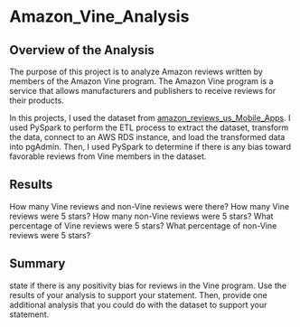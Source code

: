 # Amazon_Vine_Analysis

## Overview of the Analysis
The purpose of this project is to analyze Amazon reviews written by members of the Amazon Vine program. The Amazon Vine program is a service that allows manufacturers and publishers to receive reviews for their products.

In this projects, I used the dataset from [amazon_reviews_us_Mobile_Apps](https://s3.amazonaws.com/amazon-reviews-pds/tsv/amazon_reviews_us_Mobile_Apps_v1_00.tsv.gz). I used PySpark to perform the ETL process to extract the dataset, transform the data, connect to an AWS RDS instance, and load the transformed data into pgAdmin. Then, I used PySpark to determine if there is any bias toward favorable reviews from Vine members in the dataset.

## Results
How many Vine reviews and non-Vine reviews were there?
How many Vine reviews were 5 stars? How many non-Vine reviews were 5 stars?
What percentage of Vine reviews were 5 stars? What percentage of non-Vine reviews were 5 stars?


## Summary
state if there is any positivity bias for reviews in the Vine program. Use the results of your analysis to support your statement. Then, provide one additional analysis that you could do with the dataset to support your statement.

